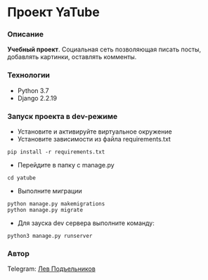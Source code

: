 # Проект YaTube

### Описание
**Учебный проект**. Социальная сеть позволяющая писать посты, добавлять картинки, оставлять комменты.
### Технологии 
- Python 3.7 
- Django 2.2.19 
### Запуск проекта в dev-режиме 
- Установите и активируйте виртуальное окружение 
- Установите зависимости из файла requirements.txt
```
pip install -r requirements.txt
```
- Перейдите в папку с manage.py
```
cd yatube
```
- Выполните миграции
```
python manage.py makemigrations
python manage.py migrate
```

- Для зауска dev сервера выполните команду: 
```
python3 manage.py runserver
``` 
### Автор
Telegram: [Лев Подъельников](https://t.me/podlev)
